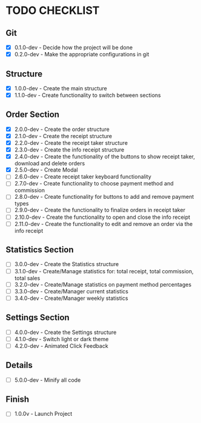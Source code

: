 # TODO CHECKLIST

## Git
- [x] 0.1.0-dev - Decide how the project will be done
- [x] 0.2.0-dev - Make the appropriate configurations in git

## Structure
- [x] 1.0.0-dev - Create the main structure
- [x] 1.1.0-dev - Create functionality to switch between sections

## Order Section
- [x] 2.0.0-dev - Create the order structure
- [x] 2.1.0-dev - Create the receipt structure
- [x] 2.2.0-dev - Create the receipt taker structure
- [x] 2.3.0-dev - Create the info receipt structure
- [x] 2.4.0-dev - Create the functionality of the buttons to show receipt taker, download and delete orders
- [x] 2.5.0-dev - Create Modal
- [ ] 2.6.0-dev - Create receipt taker keyboard functionality
- [ ] 2.7.0-dev - Create functionality to choose payment method and commission
- [ ] 2.8.0-dev - Create functionality for buttons to add and remove payment types
- [ ] 2.9.0-dev - Create the functionality to finalize orders in receipt taker
- [ ] 2.10.0-dev - Create the functionality to open and close the info receipt
- [ ] 2.11.0-dev - Create the functionality to edit and remove an order via the info receipt

## Statistics Section
- [ ] 3.0.0-dev - Create the Statistics structure
- [ ] 3.1.0-dev - Create/Manage statistics for: total receipt, total commission, total sales
- [ ] 3.2.0-dev - Create/Manage statistics on payment method percentages
- [ ] 3.3.0-dev - Create/Manager current statistics
- [ ] 3.4.0-dev - Create/Manager weekly statistics

## Settings Section
- [ ] 4.0.0-dev - Create the Settings structure
- [ ] 4.1.0-dev - Switch light or dark theme
- [ ] 4.2.0-dev - Animated Click Feedback

## Details
- [ ] 5.0.0-dev - Minify all code

## Finish
- [ ] 1.0.0v - Launch Project